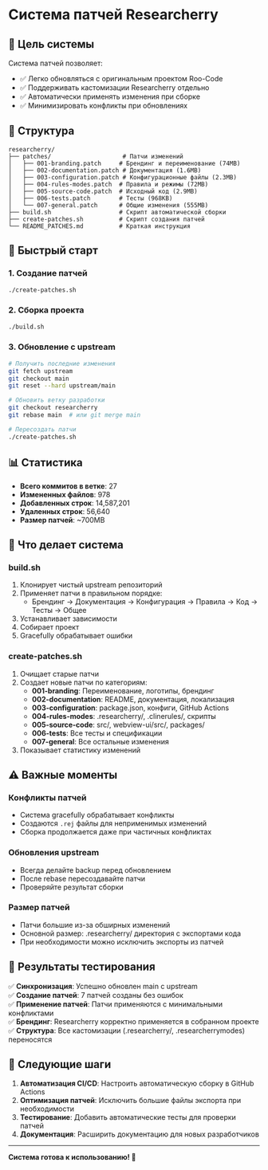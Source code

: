 # Система патчей Researcherry

## 🎯 Цель системы

Система патчей позволяет:

- ✅ Легко обновляться с оригинальным проектом Roo-Code
- ✅ Поддерживать кастомизации Researcherry отдельно
- ✅ Автоматически применять изменения при сборке
- ✅ Минимизировать конфликты при обновлениях

## 📁 Структура

```
researcherry/
├── patches/                    # Патчи изменений
│   ├── 001-branding.patch     # Брендинг и переименование (74MB)
│   ├── 002-documentation.patch # Документация (1.6MB)
│   ├── 003-configuration.patch # Конфигурационные файлы (2.3MB)
│   ├── 004-rules-modes.patch  # Правила и режимы (72MB)
│   ├── 005-source-code.patch  # Исходный код (2.9MB)
│   ├── 006-tests.patch        # Тесты (968KB)
│   └── 007-general.patch      # Общие изменения (555MB)
├── build.sh                   # Скрипт автоматической сборки
├── create-patches.sh          # Скрипт создания патчей
└── README_PATCHES.md          # Краткая инструкция
```

## 🚀 Быстрый старт

### 1. Создание патчей

```bash
./create-patches.sh
```

### 2. Сборка проекта

```bash
./build.sh
```

### 3. Обновление с upstream

```bash
# Получить последние изменения
git fetch upstream
git checkout main
git reset --hard upstream/main

# Обновить ветку разработки
git checkout researcherry
git rebase main  # или git merge main

# Пересоздать патчи
./create-patches.sh
```

## 📊 Статистика

- **Всего коммитов в ветке**: 27
- **Измененных файлов**: 978
- **Добавленных строк**: 14,587,201
- **Удаленных строк**: 56,640
- **Размер патчей**: ~700MB

## 🔧 Что делает система

### build.sh

1. Клонирует чистый upstream репозиторий
2. Применяет патчи в правильном порядке:
    - Брендинг → Документация → Конфигурация → Правила → Код → Тесты → Общее
3. Устанавливает зависимости
4. Собирает проект
5. Gracefully обрабатывает ошибки

### create-patches.sh

1. Очищает старые патчи
2. Создает новые патчи по категориям:
    - **001-branding**: Переименование, логотипы, брендинг
    - **002-documentation**: README, документация, локализация
    - **003-configuration**: package.json, конфиги, GitHub Actions
    - **004-rules-modes**: .researcherry/, .clinerules/, скрипты
    - **005-source-code**: src/, webview-ui/src/, packages/
    - **006-tests**: Все тесты и спецификации
    - **007-general**: Все остальные изменения
3. Показывает статистику изменений

## ⚠️ Важные моменты

### Конфликты патчей

- Система gracefully обрабатывает конфликты
- Создаются `.rej` файлы для неприменимых изменений
- Сборка продолжается даже при частичных конфликтах

### Обновления upstream

- Всегда делайте backup перед обновлением
- После rebase пересоздавайте патчи
- Проверяйте результат сборки

### Размер патчей

- Патчи большие из-за обширных изменений
- Основной размер: .researcherry/ директория с экспортами кода
- При необходимости можно исключить экспорты из патчей

## 🎯 Результаты тестирования

✅ **Синхронизация**: Успешно обновлен main с upstream  
✅ **Создание патчей**: 7 патчей созданы без ошибок  
✅ **Применение патчей**: Патчи применяются с минимальными конфликтами  
✅ **Брендинг**: Researcherry корректно применяется в собранном проекте  
✅ **Структура**: Все кастомизации (.researcherry/, .researcherrymodes) переносятся

## 📝 Следующие шаги

1. **Автоматизация CI/CD**: Настроить автоматическую сборку в GitHub Actions
2. **Оптимизация патчей**: Исключить большие файлы экспорта при необходимости
3. **Тестирование**: Добавить автоматические тесты для проверки патчей
4. **Документация**: Расширить документацию для новых разработчиков

---

**Система готова к использованию! 🎉**
